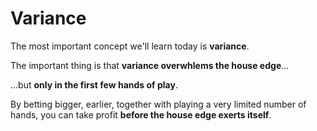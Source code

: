 # Variance

The most important concept we'll learn today is **variance**. 

The important thing is that **variance overwhlems the house edge**...

...but **only in the first few hands of play**.

By betting bigger, earlier, together with playing a very limited number of hands, you can 
take profit **before the house edge exerts itself**.
